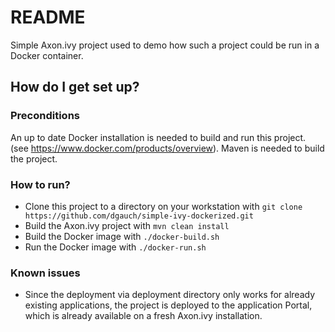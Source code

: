 # README #

Simple Axon.ivy project used to demo how such a project could be run in a Docker container.

## How do I get set up? ##

### Preconditions ###
An up to date Docker installation is needed to build and run this project. (see https://www.docker.com/products/overview). Maven is needed to build the project.

### How to run? ###

* Clone this project to a directory on your workstation with `git clone https://github.com/dgauch/simple-ivy-dockerized.git`
* Build the Axon.ivy project with `mvn clean install`
* Build the Docker image with `./docker-build.sh`
* Run the Docker image with `./docker-run.sh`

### Known issues ###

* Since the deployment via deployment directory only works for already existing applications, the project is deployed to the application Portal, which is already available on a fresh Axon.ivy installation.